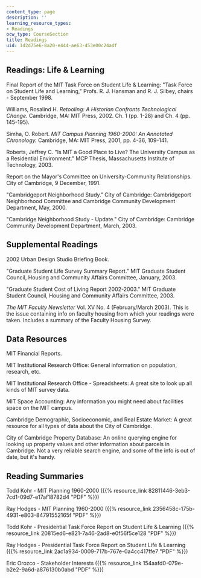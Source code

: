 ```yaml
---
content_type: page
description: ''
learning_resource_types:
- Readings
ocw_type: CourseSection
title: Readings
uid: 1d2d75e6-8a20-e444-ae63-453e00c24adf
---
```


Readings: Life & Learning
-------------------------

Final Report of the MIT Task Force on Student Life & Learning: "Task Force on Student Life and Learning," Profs. R. J. Hansman and R. J. Silbey, chairs - September 1998.

Williams, Rosalind H. _Retooling: A Historian Confronts Technological Change._ Cambridge, MA: MIT Press, 2002. Ch. 1 (pp. 1-28) and Ch. 4 (pp. 145-195).

Simha, O. Robert. _MIT Campus Planning 1960-2000: An Annotated Chronology._ Cambridge, MA: MIT Press, 2001, pp. 4-36, 109-141.

Roberts, Jeffrey C. "Is MIT a Good Place to Live? The University Campus as a Residential Environment." MCP Thesis, Massachusetts Institute of Technology, 2003.

Report on the Mayor's Committee on University-Community Relationships. City of Cambridge, 9 December, 1991.

"Cambridgeport Neighborhood Study." City of Cambridge: Cambridgeport Neighborhood Committee and Cambridge Community Development Department, May, 2000.

"Cambridge Neighborhood Study - Update." City of Cambridge: Cambridge Community Development Department, March, 2003.

Supplemental Readings
---------------------

2002 Urban Design Studio Briefing Book.

"Graduate Student Life Survey Summary Report." MIT Graduate Student Council, Housing and Community Affairs Committee, January, 2003.

"Graduate Student Cost of Living Report 2002-2003." MIT Graduate Student Council, Housing and Community Affairs Committee, 2003.

_The MIT Faculty Newsletter_ Vol. XV No. 4 (February/March 2003). This is the issue containing info on faculty housing from which your readings were taken. Includes a summary of the Faculty Housing Survey.

Data Resources
--------------

MIT Financial Reports.

MIT Institutional Research Office: General information on population, research, etc.

MIT Institutional Research Office - Spreadsheets: A great site to look up all kinds of MIT survey data.

MIT Space Accounting: Any information you might need about facilities space on the MIT campus.

Cambridge Demographic, Socioeconomic, and Real Estate Market: A great resource for all types of data about the City of Cambridge.

City of Cambridge Property Database: An online querying engine for looking up property values and other information about parcels in Cambridge. Not a very reliable search engine, and some of the info is out of date, but it's handy.

Reading Summaries
-----------------

Todd Kohr - MIT Planning 1960-2000 ({{% resource_link 82811446-3eb3-7cd1-09d7-e17af18782d4 "PDF" %}})

Ray Hodges - MIT Planning 1960-2000 ({{% resource_link 2356458c-175b-4931-e803-84791552165f "PDF" %}})

Todd Kohr - Presidential Task Force Report on Student Life & Learning ({{% resource_link 20815ed6-e821-7a46-2ad8-e0f56f5ce128 "PDF" %}})

Ray Hodges - Presidential Task Force Report on Student Life & Learning ({{% resource_link 2ac1a934-0009-717b-767e-0a4cc417ffe7 "PDF" %}})

Eric Orozco - Stakeholder Interests ({{% resource_link 154aafd0-079e-b2e2-9a6d-a876130b0abd "PDF" %}})